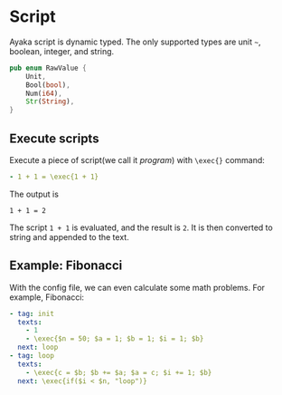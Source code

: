 # Script
Ayaka script is dynamic typed.
The only supported types are unit `~`, boolean, integer, and string.
``` rust
pub enum RawValue {
    Unit,
    Bool(bool),
    Num(i64),
    Str(String),
}
```
## Execute scripts
Execute a piece of script(we call it *program*) with `\exec{}` command:
``` yaml
- 1 + 1 = \exec{1 + 1}
```
The output is
``` ignore
1 + 1 = 2
```
The script `1 + 1` is evaluated, and the result is `2`.
It is then converted to string and appended to the text.

## Example: Fibonacci
With the config file, we can even calculate some math problems. For example, Fibonacci:
``` yaml
- tag: init
  texts:
    - 1
    - \exec{$n = 50; $a = 1; $b = 1; $i = 1; $b}
  next: loop
- tag: loop
  texts:
    - \exec{c = $b; $b += $a; $a = c; $i += 1; $b}
  next: \exec{if($i < $n, "loop")}
```

